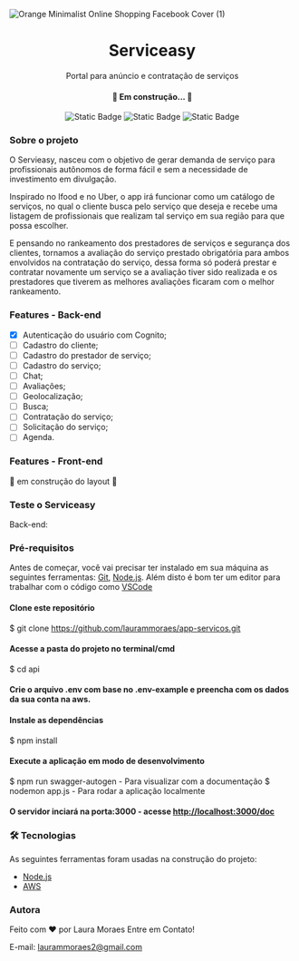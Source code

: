 ![Orange Minimalist Online Shopping Facebook Cover (1)](https://github.com/laurammoraes/app-servicos/assets/43211952/ae9d5f3f-1329-4cde-85e8-b3fc5e5f4271)

<h1 align="center"> Serviceasy </h1>
<p align="center"> Portal para anúncio e contratação de serviços </p>
<h4 align="center"> 
	🚧  Em construção...  🚧
</h4>
<p align="center"> <img  alt="Static Badge" src="https://img.shields.io/badge/languages-2-red"> <img alt="Static Badge" src="https://img.shields.io/badge/license-MIT-green"> <img alt="Static Badge" src="https://img.shields.io/badge/npm-9.7.2-blue"> </p>

### Sobre o projeto

O Servieasy, nasceu com o objetivo de gerar demanda de serviço para profissionais autônomos de forma fácil e sem a necessidade de investimento em divulgação.

Inspirado no Ifood e no Uber, o app irá funcionar como um catálogo de serviços, no qual o cliente busca pelo serviço que deseja e recebe uma listagem de profissionais que realizam tal serviço em sua região para que possa escolher. 

E pensando no rankeamento dos prestadores de serviços e segurança dos clientes, tornamos a avaliação do serviço prestado obrigatória para ambos envolvidos na contratação do serviço, dessa forma só poderá prestar e contratar novamente um serviço se a avaliação tiver sido realizada e os prestadores que tiverem as melhores avaliações ficaram com o melhor rankeamento. 


### Features - Back-end
- [X] Autenticação do usuário com Cognito;
- [ ] Cadastro do cliente;
- [ ] Cadastro do prestador de serviço;
- [ ] Cadastro do serviço;
- [ ] Chat;
- [ ] Avaliações;
- [ ] Geolocalização;
- [ ] Busca;
- [ ] Contratação do serviço;
- [ ] Solicitação do serviço;
- [ ] Agenda.

### Features - Front-end 
🚧 em construção do layout 🚧 



### Teste o Serviceasy 

Back-end:

### Pré-requisitos

Antes de começar, você vai precisar ter instalado em sua máquina as seguintes ferramentas:
[Git](https://git-scm.com), [Node.js](https://nodejs.org/en/). 
Além disto é bom ter um editor para trabalhar com o código como [VSCode](https://code.visualstudio.com/)

#### Clone este repositório
$ git clone https://github.com/laurammoraes/app-servicos.git

#### Acesse a pasta do projeto no terminal/cmd
$ cd api

#### Crie o arquivo .env com base no .env-example e preencha com os dados da sua conta na aws.

#### Instale as dependências
$ npm install

#### Execute a aplicação em modo de desenvolvimento
$ npm run swagger-autogen - Para visualizar com a documentação 
$ nodemon app.js - Para rodar a aplicação localmente

#### O servidor inciará na porta:3000 - acesse <http://localhost:3000/doc> 


### 🛠 Tecnologias

As seguintes ferramentas foram usadas na construção do projeto:

- [Node.js](https://nodejs.org/en/)
- [AWS](https://aws.amazon.com/pt/)

### Autora

Feito com ❤️ por Laura Moraes 
Entre em Contato!

E-mail: laurammoraes2@gmail.com


